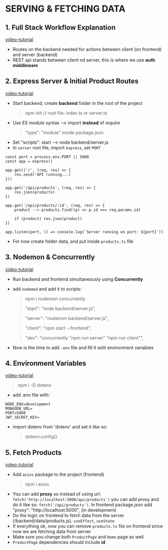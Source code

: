 # SERVING & FETCHING DATA

## 1. Full Stack Workflow Explanation

[video-tutorial](https://www.traversymedia.com/products/mern-stack-from-scratch-ecommerce-platform/categories/2152847615/posts/2167600021)

- Routes on the backend needed for actions between client (on frontend) and server (backend)
- REST api stands between client nd server, this is where we use **auth middleware**

## 2. Express Server & Initial Product Routes

[video-tutorial](https://www.traversymedia.com/products/mern-stack-from-scratch-ecommerce-platform/categories/2152847615/posts/2167600043)

- Start backend, create **backend** folder in the root of the project
  > npm init // root file: index.ts or server.ts
- Use ES module syntax --> import **instead** of _require_
  > "type": "module" inside package.json
- Set "scripts": start --> node backend/server.js
- In `server` root file, import `express`, set `PORT`

```
const port = process.env.PORT || 5000
const app = express()

app.get(('/', (req, res) => {
    res.send('API running...)
}))

app.get('/api/products', (req, res) => {
    res.json(products)
})

app.get('/api/products/:id', (req, res) => {
    product --> products.find((p) => p.id === req.params.id)

    if (product) res.json(product)
})

app.listen(port, () => console.log(`Server running on port: ${port}`))

```

- For now create folder data, and put inside `products.ts` file

## 3. Nodemon & Concurrently

[video-tutorial](https://www.traversymedia.com/products/mern-stack-from-scratch-ecommerce-platform/categories/2152847615/posts/2167600047)

- Run backend and frontend simultaneously using **Concurrently**
- add `nodemod` and add it to scripts:

  > npm i nodemon concurrently

  > "start": "node backend/server.js",

  > "server": "nodemon backend/server.js",

  > "client": "npm start --frontend",

  > "dev": "concurrently \"npm run server\" \"npm run client\"",

- Now is the time to add `.env` file and fill it with environment variables

## 4. Environment Variables

[video-tutorial](https://www.traversymedia.com/products/mern-stack-from-scratch-ecommerce-platform/categories/2152847615/posts/2167600053)

> npm i -D dotenv

- add .env file with:

```
NODE_ENV=development
MONGODB_URL=
PORT=5000
JWT_SECRET_KEY=
```

- import dotenv from 'dotenv' and set it like so:
  > dotenv.config()

## 5. Fetch Products

[video-tutorial](https://www.traversymedia.com/products/mern-stack-from-scratch-ecommerce-platform/categories/2152847615/posts/2167600056)

- Add `axios` package to the project (frontend)
  > npm i axios
- You can add **proxy** so instead of using url: `fetch('http://localhost:5000/api/products')` you can add proxy and do it like so: `fetch('/api/products')`. In frontend package.json add "proxy": "http://localhost:5000", (in development)
- Do the logic on frontend to fetch data from the server (/backend/data/products.js). `useEffect`, `useState`
- If everything ok, now you can remove `products.ts` file on frontend since now we are fetching data from server
- Make sure you change both `ProductPage` and `Home` page as well.
- `ProductPage` dependencies should include **id**

